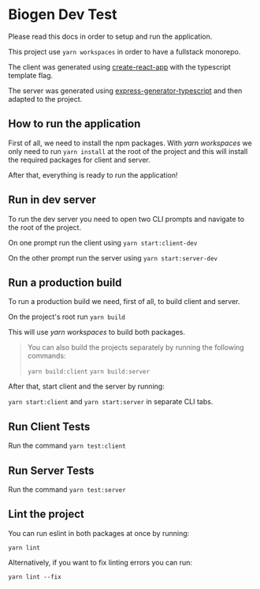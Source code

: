 # Biogen Dev Test

Please read this docs in order to setup and run the application.

This project use `yarn workspaces` in order to have a fullstack monorepo.

The client was generated using [create-react-app](https://create-react-app.dev/docs/adding-typescript/) with the typescript template flag.

The server was generated using [express-generator-typescript](https://www.npmjs.com/package/express-generator-typescript) and then adapted
to the project.

## How to run the application

First of all, we need to install the npm packages. With _yarn workspaces_ we only need to run
`yarn install` at the root of the project and this will install the required packages for client
and server.

After that, everything is ready to run the application!

## Run in dev server

To run the dev server you need to open two CLI prompts and navigate to the root of the project.

On one prompt run the client using
`yarn start:client-dev`

On the other prompt run the server using 
`yarn start:server-dev`

## Run a production build

To run a production build we need, first of all, to build client and server.

On the project's root run `yarn build`

This will use _yarn workspaces_ to build both packages.

>You can also build the projects separately by running the following commands:
>
> `yarn build:client`
> `yarn build:server`

After that, start client and the server by running:

`yarn start:client` and `yarn start:server` in separate CLI tabs.

## Run Client Tests

Run the command `yarn test:client`

## Run Server Tests

Run the command `yarn test:server`

## Lint the project

You can run eslint in both packages at once by running:

`yarn lint`

Alternatively, if you want to fix linting errors you can run:

`yarn lint --fix`